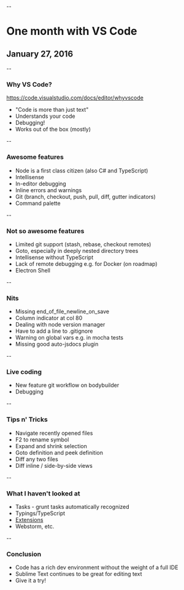 --

# One month with VS Code
## January 27, 2016

--

### Why VS Code?

https://code.visualstudio.com/docs/editor/whyvscode

- "Code is more than just text"
- Understands your code
- Debugging!
- Works out of the box (mostly)

--

### Awesome features

- Node is a first class citizen (also C# and TypeScript)
- Intellisense
- In-editor debugging
- Inline errors and warnings
- Git (branch, checkout, push, pull, diff, gutter indicators)
- Command palette

--

### Not so awesome features

- Limited git support (stash, rebase, checkout remotes)
- Goto, especially in deeply nested directory trees
- Intellisense without TypeScript
- Lack of remote debugging e.g. for Docker (on roadmap)
- Electron Shell

--

### Nits

- Missing end_of_file_newline_on_save
- Column indicator at col 80
- Dealing with node version manager
- Have to add a line to .gitignore
- Warning on global vars e.g. in mocha tests
- Missing good auto-jsdocs plugin

--

### Live coding

- New feature git workflow on bodybuilder
- Debugging

--

### Tips n' Tricks

- Navigate recently opened files
- F2 to rename symbol
- Expand and shrink selection
- Goto definition and peek definition
- Diff any two files
- Diff inline / side-by-side views

--

### What I haven't looked at
- Tasks - grunt tasks automatically recognized
- Typings/TypeScript
- [Extensions](https://marketplace.visualstudio.com/#VSCode)
- Webstorm, etc.

--

### Conclusion
- Code has a rich dev environment without the weight of a full IDE
- Sublime Text continues to be great for editing text
- Give it a try!

